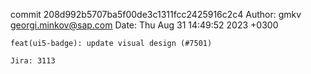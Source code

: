 commit 208d992b5707ba5f00de3c1311fcc2425916c2c4
Author: gmkv <georgi.minkov@sap.com>
Date:   Thu Aug 31 14:49:52 2023 +0300

    feat(ui5-badge): update visual design (#7501)
    
    Jira: 3113

